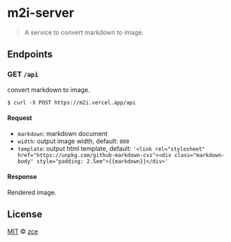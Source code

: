 # m2i-server

> A service to convert markdown to image.

## Endpoints

### GET `/api`

convert markdown to image.

```shell
$ curl -X POST https://m2i.vercel.app/api
```

#### Request

- `markdown`: markdown document
- `width`: output image width, default: `800`
- `template`: output html template, default: `'<link rel="stylesheet" href="https://unpkg.com/github-markdown-css"><div class="markdown-body" style="padding: 2.5em">{{markdown}}</div>'`

#### Response

Rendered image.

## License

[MIT](LICENSE) &copy; [zce](https://zce.me)
